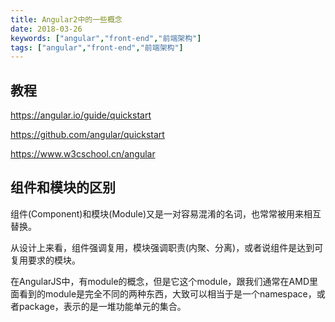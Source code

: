 ```yaml
---
title: Angular2中的一些概念
date: 2018-03-26
keywords: ["angular","front-end","前端架构"]
tags: ["angular","front-end","前端架构"]
---
```


## 教程
https://angular.io/guide/quickstart

https://github.com/angular/quickstart

https://www.w3cschool.cn/angular


## 组件和模块的区别

组件(Component)和模块(Module)又是一对容易混淆的名词，也常常被用来相互替换。

从设计上来看，组件强调复用，模块强调职责(内聚、分离)，或者说组件是达到可复用要求的模块。


在AngularJS中，有module的概念，但是它这个module，跟我们通常在AMD里面看到的module是完全不同的两种东西，大致可以相当于是一个namespace，或者package，表示的是一堆功能单元的集合。
